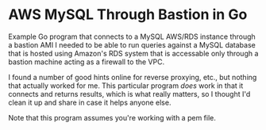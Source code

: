 # AWS MySQL Through Bastion in Go
Example Go program that connects to a MySQL AWS/RDS instance through a bastion AMI
I needed to be able to run queries against a MySQL database that is hosted using Amazon's
RDS system that is accessable only through a bastion machine acting as a firewall to the VPC.

I found a number of good hints online for reverse proxying, etc., but nothing that actually
worked for me. This particular program *does* work in that it connects and returns results, which
is what really matters, so I thought I'd clean it up and share in case it helps anyone else.

Note that this program assumes you're working with a pem file.

